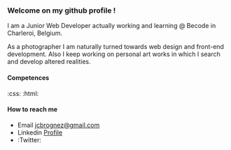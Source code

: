 ### Welcome on my github profile !

I am a Junior Web Developer actually working and learning @ Becode in Charleroi, Belgium.

As a photographer I am naturally turned towards web design and front-end development.
Also I keep working on personal art works in which I search and develop altered realities.


#### Competences

:css:
:html:

<!--
#### Works

Personal Web site
Made in
Portfolio
Work on Github
-->

#### How to reach me

* Email [jcbrognez@gmail.com]()
* Linkedin [Profile](https://www.linkedin.com/in/jean-charles-brognez/)
* :Twitter:


<!--
Here are some ideas to get you started:

- 🔭 I’m currently working on ...

- 🌱 I’m currently learning ...

- 👯 I’m looking to collaborate on ...

- 🤔 I’m looking for help with ...

- 💬 Ask me about ...

- 📫 How to reach me: ...

- ⚡ Fun fact: ...
-->
